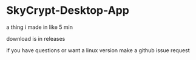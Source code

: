 # SkyCrypt-Desktop-App
a thing i made in like 5 min

download is in releases

if you have questions or want a linux version make a github issue request

